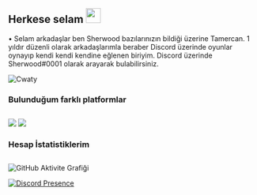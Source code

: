 ## Herkese selam <img src="https://cdn.discordapp.com/emojis/840877248331382836.gif?v=1" width="30px">

• Selam arkadaşlar ben Sherwood bazılarınızın bildiği üzerine Tamercan. 1 yıldır düzenli olarak arkadaşlarımla beraber Discord üzerinde oyunlar oynayıp kendi kendi kendine eğlenen biriyim. Discord üzerinde Sherwood#0001 olarak arayarak bulabilirsiniz.


<img src="https://komarev.com/ghpvc/?username=Cwaty&label=Ziyaretçi%20Sayısı&color=3bb94e" alt="Cwaty" />



<h3> Bulunduğum farklı platformlar <h3>
 
##
<p align="left">
<a href="https://instagram.com/tamercwn" target"blank_"><img src="https://img.shields.io/badge/INSTAGRAM%20-07ffe3.svg?&style=for-the-badge&logo=instagram&logoColor=white"></a>
<a href="https://open.spotify.com/user/tbegsqrmhkkopy8rtuwxr3x0w" target"blank_"><img src="https://img.shields.io/badge/Spotify%20-1ed760.svg?&style=for-the-badge&logo=spotify&logoColor=white"></a>
</p>
 
 <h3> Hesap İstatistiklerim <h3>
 
## 
 
![GitHub Aktivite Grafiği](https://activity-graph.herokuapp.com/graph?username=Cwaty)  
  
[![Discord Presence](https://lanyard-profile-readme.vercel.app/api/338768594899042304?theme=light&bg=ffc8ec&animated=false&hideDiscrim=false&borderRadius=30px)](https://discord.com/users/338768594899042304)


